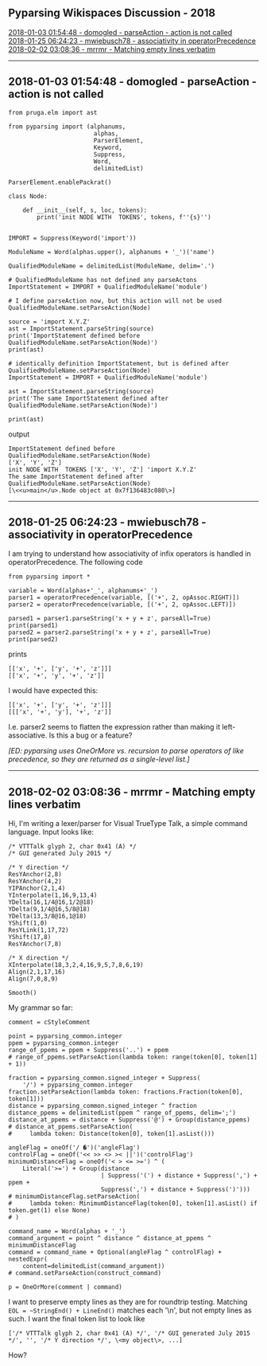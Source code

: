 ## Pyparsing Wikispaces Discussion - 2018

[2018-01-03 01:54:48 - domogled - parseAction  - action is not called](all_wiki_discussion_toc_2018.md#2018-01-03-015448---domogled---parseaction----action-is-not-called)  
[2018-01-25 06:24:23 - mwiebusch78 - associativity in operatorPrecedence](all_wiki_discussion_toc_2018.md#2018-01-25-062423---mwiebusch78---associativity-in-operatorprecedence)  
[2018-02-02 03:08:36 - mrrmr - Matching empty lines verbatim](all_wiki_discussion_toc_2018.md#2018-02-02-030836---mrrmr---matching-empty-lines-verbatim)  

---
## 2018-01-03 01:54:48 - domogled - parseAction  - action is not called


    from pruga.elm import ast
    
    from pyparsing import (alphanums,
                            alphas,
                            ParserElement,
                            Keyword,
                            Suppress,
                            Word,
                            delimitedList)
    
    ParserElement.enablePackrat()
    
    class Node:
    
        def __init__(self, s, loc, tokens):
            print('init NODE WITH  TOKENS', tokens, f''{s}'')
    
    
    IMPORT = Suppress(Keyword('import'))
    
    ModuleName = Word(alphas.upper(), alphanums + '_')('name')
    
    QualifiedModuleName = delimitedList(ModuleName, delim='.')
    
    # QualifiedModuleName has not defined any parseActons
    ImportStatement = IMPORT + QualifiedModuleName('module') 
    
    # I define parseAction now, but this action will not be used
    QualifiedModuleName.setParseAction(Node)
    
    source = 'import X.Y.Z'
    ast = ImportStatement.parseString(source)
    print('ImportStatement defined before QualifiedModuleName.setParseAction(Node)')
    print(ast)
    
    # identically definition ImportStatement, but is defined after QualifiedModuleName.setParseAction(Node)
    ImportStatement = IMPORT + QualifiedModuleName('module') 
    
    ast = ImportStatement.parseString(source)
    print('The same ImportStatement defined after QualifiedModuleName.setParseAction(Node)')
    
    print(ast)
    
output

    ImportStatement defined before QualifiedModuleName.setParseAction(Node)
    ['X', 'Y', 'Z']
    init NODE WITH  TOKENS ['X', 'Y', 'Z'] 'import X.Y.Z'
    The same ImportStatement defined after QualifiedModuleName.setParseAction(Node)
    [\<<u>main</u>.Node object at 0x7f136483c080\>]


---
## 2018-01-25 06:24:23 - mwiebusch78 - associativity in operatorPrecedence
I am trying to understand how associativity of infix operators is handled in operatorPrecedence. The following code

    from pyparsing import *
    
    variable = Word(alphas+'_', alphanums+'_')
    parser1 = operatorPrecedence(variable, [('+', 2, opAssoc.RIGHT)])
    parser2 = operatorPrecedence(variable, [('+', 2, opAssoc.LEFT)])
    
    parsed1 = parser1.parseString('x + y + z', parseAll=True)
    print(parsed1)
    parsed2 = parser2.parseString('x + y + z', parseAll=True)
    print(parsed2)

prints


    [['x', '+', ['y', '+', 'z']]]
    [['x', '+', 'y', '+', 'z']]


I would have expected this:


    [['x', '+', ['y', '+', 'z']]]
    [[['x', '+', 'y'], '+', 'z']]


I.e. parser2 seems to flatten the expression rather than making it left-associative. Is this a bug or a feature?

_[ED: pyparsing uses OneOrMore vs. recursion to parse operators of 
like precedence, so they are returned as a single-level list.]_

---
## 2018-02-02 03:08:36 - mrrmr - Matching empty lines verbatim
Hi,
I'm writing a lexer/parser for Visual TrueType Talk, a simple command language. Input looks like:


    /* VTTTalk glyph 2, char 0x41 (A) */
    /* GUI generated July 2015 */
    
    /* Y direction */
    ResYAnchor(2,8)
    ResYAnchor(4,2)
    YIPAnchor(2,1,4)
    YInterpolate(1,16,9,13,4)
    YDelta(16,1/4@16,1/2@18)
    YDelta(9,1/4@16,5/8@18)
    YDelta(13,3/8@16,1@18)
    YShift(1,0)
    ResYLink(1,17,72)
    YShift(17,8)
    ResYAnchor(7,8)
    
    /* X direction */
    XInterpolate(18,3,2,4,16,9,5,7,8,6,19)
    Align(2,1,17,16)
    Align(7,0,8,9)
    
    Smooth()


My grammar so far:


    comment = cStyleComment
    
    point = pyparsing_common.integer
    ppem = pyparsing_common.integer
    range_of_ppems = ppem + Suppress('..') + ppem
    # range_of_ppems.setParseAction(lambda token: range(token[0], token[1] + 1))
    
    fraction = pyparsing_common.signed_integer + Suppress(
        '/') + pyparsing_common.integer
    fraction.setParseAction(lambda token: fractions.Fraction(token[0], token[1]))
    distance = pyparsing_common.signed_integer ^ fraction
    distance_ppems = delimitedList(ppem ^ range_of_ppems, delim=';')
    distance_at_ppems = distance + Suppress('@') + Group(distance_ppems)
    # distance_at_ppems.setParseAction(
    #     lambda token: Distance(token[0], token[1].asList()))
    
    angleFlag = oneOf('/ �')('angleFlag')
    controlFlag = oneOf('<< >> <> >< ||')('controlFlag')
    minimumDistanceFlag = oneOf('< > <= >=') ^ (
        Literal('>=') + Group(distance
                              | Suppress('(') + distance + Suppress(',') + ppem +
                              Suppress(',') + distance + Suppress(')')))
    # minimumDistanceFlag.setParseAction(
    #     lambda token: MinimumDistanceFlag(token[0], token[1].asList() if token.get(1) else None)
    # )
    
    command_name = Word(alphas + '_')
    command_argument = point ^ distance ^ distance_at_ppems ^ minimumDistanceFlag
    command = command_name + Optional(angleFlag ^ controlFlag) + nestedExpr(
        content=delimitedList(command_argument))
    # command.setParseAction(construct_command)
    
    p = OneOrMore(comment | command)


I want to preserve empty lines as they are for roundtrip testing. Matching `EOL = ~StringEnd() + LineEnd()` matches each '\n', but not empty lines as such. I want the final token list to look like 

    ['/* VTTTalk glyph 2, char 0x41 (A) */', '/* GUI generated July 2015 */', '', '/* Y direction */', \<my object\>, ...]

How?

